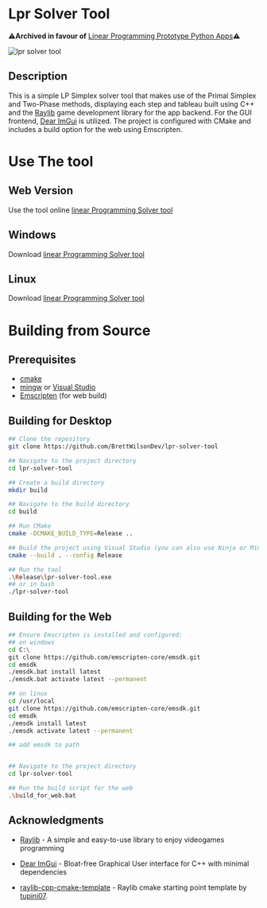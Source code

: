 # Lpr Solver Tool

⚠️**Archived in favour of** [Linear Programming Prototype Python Apps](https://github.com/BrettWilsonBDW/LP-Prototype-Py-Apps)⚠️

![lpr solver tool](https://www.brettwilsondev.com//assets/images/lprTool.webp)

## Description

This is a simple LP Simplex solver tool that makes use of the Primal Simplex and Two-Phase methods, displaying each step and tableau built using C++ and the [Raylib](https://www.raylib.com/) game development library for the app backend. For the GUI frontend, [Dear ImGui](https://github.com/ocornut/imgui) is utilized. The project is configured with CMake and includes a build option for the web using Emscripten.

# Use The tool

## Web Version

Use the tool online [linear Programming Solver tool](https://www.atbdw.com/lpr-solver-tool)

## Windows

Download [linear Programming Solver tool](https://github.com/BrettWilsonBDW/lpr-solver-tool/releases/download/v1.0.1/lpr-solver-tool.exe)

## Linux

Download [linear Programming Solver tool](https://github.com/BrettWilsonBDW/lpr-solver-tool/releases/download/v1.0.1/lpr-solver-tool)

# Building from Source

## Prerequisites
- [cmake](https://cmake.org/)
- [mingw](https://sourceforge.net/projects/mingw-w64/files/Toolchains%20targetting%20Win64/Personal%20Builds/mingw-builds/8.1.0/threads-posix/seh/) or [Visual Studio](https://visualstudio.microsoft.com/)
- [Emscripten](https://github.com/emscripten-core/emsdk) (for web build)

## Building for Desktop

```bash
## Clone the repository
git clone https://github.com/BrettWilsonDev/lpr-solver-tool

## Navigate to the project directory
cd lpr-solver-tool

## Create a build directory
mkdir build

## Navigate to the build directory
cd build

## Run CMake
cmake -DCMAKE_BUILD_TYPE=Release ..

## Build the project using Visual Studio (you can also use Ninja or MinGW)
cmake --build . --config Release

## Run the tool
.\Release\lpr-solver-tool.exe
## or in bash
./lpr-solver-tool

```
## Building for the Web

```bash
## Ensure Emscripten is installed and configured:
## on windows
cd C:\
git clone https://github.com/emscripten-core/emsdk.git
cd emsdk
./emsdk.bat install latest
./emsdk.bat activate latest --permanent

## on linux
cd /usr/local
git clone https://github.com/emscripten-core/emsdk.git
cd emsdk
./emsdk install latest
./emsdk activate latest --permanent

## add emsdk to path


## Navigate to the project directory
cd lpr-solver-tool

## Run the build script for the web
.\build_for_web.bat 
```

## Acknowledgments

- [Raylib](https://www.raylib.com/) - A simple and easy-to-use library to enjoy videogames programming 

- [Dear ImGui](https://github.com/ocornut/imgui) - Bloat-free Graphical User interface for C++ with minimal dependencies

- [raylib-cpp-cmake-template](https://github.com/tupini07/raylib-cpp-cmake-template) - Raylib cmake starting point template by [tupini07](https://github.com/tupini07).
